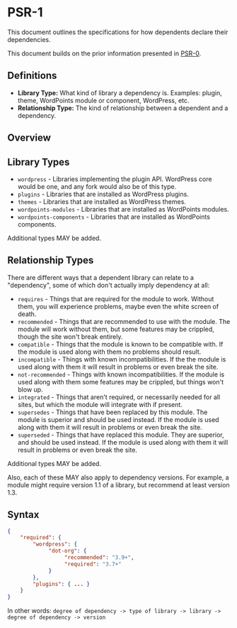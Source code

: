 # PSR-1

This document outlines the specifications for how dependents declare their dependencies.

This document builds on the prior information presented in [PSR-0](psr-0.md).

## Definitions

- **Library Type:** What kind of library a dependency is. Examples: plugin, theme, WordPoints module or component, WordPress, etc.
- **Relationship Type:** The kind of relationship between a dependent and a dependency.

## Overview

## Library Types

- `wordpress` - Libraries implementing the plugin API. WordPress core would be one, and any fork would also be of this type.
- `plugins` - Libraries that are installed as WordPress plugins.
- `themes` - Libraries that are installed as WordPress themes.
- `wordpoints-modules` - Libraries that are installed as WordPoints modules.
- `wordpoints-components` - Libraries that are installed as WordPoints components.

Additional types MAY be added.

## Relationship Types

There are different ways that a dependent library can relate to a "dependency", some of which don't actually imply dependency at all:

- `requires` - Things that are required for the module to work. Without them, you will experience problems, maybe even the white screen of death.
- `recommended` - Things that are recommended to use with the module. The module will work without them, but some features may be crippled, though the site won't break entirely.
- `compatible` - Things that the module is known to be compatible with. If the module is used along with them no problems should result.
- `incompatible` - Things with known incompatibilities. If the the module is used along with them it will result in problems or even break the site.
- `not-recommended` - Things with known incompatibilities. If the module is used along with them some features may be crippled, but things won't blow up.
- `integrated` - Things that aren't required, or necessarily needed for all sites, but which the module will integrate with if present. 
- `supersedes` - Things that have been replaced by this module. The module is superior and should be used instead. If the module is used along with them it will result in problems or even break the site.
- `superseded` - Things that have replaced this module. They are superior, and should be used instead. If the module is used along with them it will result in problems or even break the site.

Additional types MAY be added.

Also, each of these MAY also apply to dependency versions. For example, a module might require version 1.1 of a library, but recommend at least version 1.3.

## Syntax

``` json
{
    "required": {
        "wordpress": {
             "dot-org": {
                  "recommended": "3.9+",
                  "required": "3.7+"
             }
        },
        "plugins": { ... }
    }
}
```

In other words: `degree of dependency -> type of library -> library -> degree of dependency -> version`
